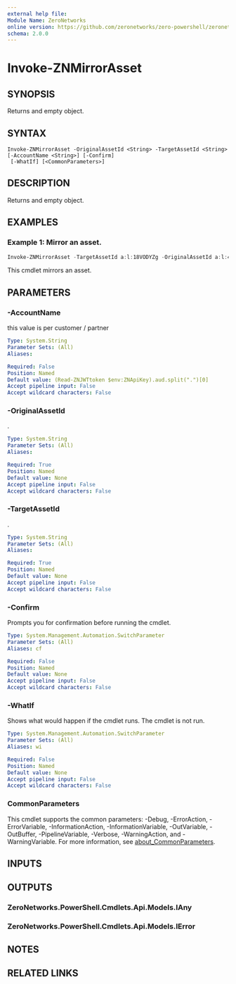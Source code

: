 ```yaml
---
external help file:
Module Name: ZeroNetworks
online version: https://github.com/zeronetworks/zero-powershell/zeronetworks/invoke-znmirrorasset
schema: 2.0.0
---
```


# Invoke-ZNMirrorAsset

## SYNOPSIS
Returns and empty object.

## SYNTAX

```
Invoke-ZNMirrorAsset -OriginalAssetId <String> -TargetAssetId <String> [-AccountName <String>] [-Confirm]
 [-WhatIf] [<CommonParameters>]
```

## DESCRIPTION
Returns and empty object.

## EXAMPLES

### Example 1: Mirror an asset.
```powershell
Invoke-ZNMirrorAsset -TargetAssetId a:l:18VODYZg -OriginalAssetId a:l:4NMHdoaO 
```

This cmdlet mirrors an asset.

## PARAMETERS

### -AccountName
this value is per customer / partner

```yaml
Type: System.String
Parameter Sets: (All)
Aliases:

Required: False
Position: Named
Default value: (Read-ZNJWTtoken $env:ZNApiKey).aud.split(".")[0]
Accept pipeline input: False
Accept wildcard characters: False
```

### -OriginalAssetId
.

```yaml
Type: System.String
Parameter Sets: (All)
Aliases:

Required: True
Position: Named
Default value: None
Accept pipeline input: False
Accept wildcard characters: False
```

### -TargetAssetId
.

```yaml
Type: System.String
Parameter Sets: (All)
Aliases:

Required: True
Position: Named
Default value: None
Accept pipeline input: False
Accept wildcard characters: False
```

### -Confirm
Prompts you for confirmation before running the cmdlet.

```yaml
Type: System.Management.Automation.SwitchParameter
Parameter Sets: (All)
Aliases: cf

Required: False
Position: Named
Default value: None
Accept pipeline input: False
Accept wildcard characters: False
```

### -WhatIf
Shows what would happen if the cmdlet runs.
The cmdlet is not run.

```yaml
Type: System.Management.Automation.SwitchParameter
Parameter Sets: (All)
Aliases: wi

Required: False
Position: Named
Default value: None
Accept pipeline input: False
Accept wildcard characters: False
```

### CommonParameters
This cmdlet supports the common parameters: -Debug, -ErrorAction, -ErrorVariable, -InformationAction, -InformationVariable, -OutVariable, -OutBuffer, -PipelineVariable, -Verbose, -WarningAction, and -WarningVariable. For more information, see [about_CommonParameters](http://go.microsoft.com/fwlink/?LinkID=113216).

## INPUTS

## OUTPUTS

### ZeroNetworks.PowerShell.Cmdlets.Api.Models.IAny

### ZeroNetworks.PowerShell.Cmdlets.Api.Models.IError

## NOTES

## RELATED LINKS

